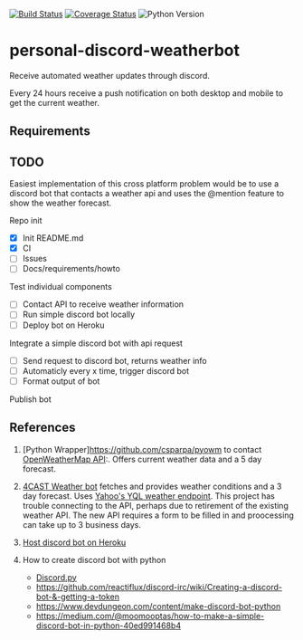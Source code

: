 [![Build Status](https://travis-ci.com/MoskiMBA/personal-discord-weatherbot.svg?branch=master)](https://travis-ci.com/MoskiMBA/personal-discord-weatherbot)
[![Coverage Status](https://coveralls.io/repos/github/MoskiMBA/personal-discord-weatherbot/badge.svg?branch=master)](https://coveralls.io/github/MoskiMBA/personal-discord-weatherbot?branch=master)
![Python Version](https://img.shields.io/badge/python-3.6%20%7C%203.7-blue.svg)

# personal-discord-weatherbot
Receive automated weather updates through discord.

Every 24 hours receive a push notification on both desktop and mobile to get the current weather. 

## Requirements


## TODO

Easiest implementation of this cross platform problem would be to use a discord bot that contacts a weather api and uses the @mention feature to show the weather forecast.


Repo init

- [x] Init README.md
- [x] CI
- [ ] Issues
- [ ] Docs/requirements/howto

Test individual components

- [ ] Contact API to receive weather information
- [ ] Run simple discord bot locally
- [ ] Deploy bot on Heroku

Integrate a simple discord bot with api request

- [ ] Send request to discord bot, returns weather info
- [ ] Automaticly every x time, trigger discord bot
- [ ] Format output of bot

Publish bot

## References
1. [Python Wrapper]https://github.com/csparpa/pyowm to contact [OpenWeatherMap API](https://openweathermap.org/api):.
Offers current weather data and a 5 day forecast.

1. [4CAST Weather bot](https://github.com/lluisrojass/discord-forecast-bot) fetches and provides weather
conditions and a 3 day forecast. Uses [Yahoo's YQL weather endpoint](https://developer.yahoo.com/weather/). This project has trouble connecting to the API, perhaps due to retirement of the existing weather API. The new API requires a form to be filled in and proocessing can take up to 3 business days. 

1. [Host discord bot on Heroku](https://boostlog.io/@anshulc95/how-to-host-a-discord-bot-on-heroku-for-free-5a9c230798a8b60096c43336)

1. How to create discord bot with python
    - [Discord.py](https://github.com/Rapptz/discord.py)
    - https://github.com/reactiflux/discord-irc/wiki/Creating-a-discord-bot-&-getting-a-token
    - https://www.devdungeon.com/content/make-discord-bot-python
    - https://medium.com/@moomooptas/how-to-make-a-simple-discord-bot-in-python-40ed991468b4


